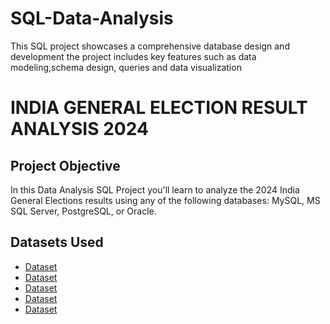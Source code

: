 # SQL-Data-Analysis
This SQL project showcases a comprehensive database design and development the project includes key features such as data modeling,schema design, queries and data visualization
# INDIA GENERAL ELECTION RESULT ANALYSIS 2024
## Project Objective
In this Data Analysis SQL Project you'll learn to analyze the 2024 India General Elections results using any of the following databases: MySQL, MS SQL Server, PostgreSQL, or Oracle.
## Datasets Used 
- <a href="https://github.com/Surya-Akhil/SQL-Data-Analysis-/blob/main/Constituencywise_details.csv">Dataset</a>
- <a href="https://github.com/Surya-Akhil/SQL-Data-Analysis-/blob/main/Partywise_results.csv">Dataset</a>
- <a href="https://github.com/Surya-Akhil/SQL-Data-Analysis-/blob/main/States.csv">Dataset</a>
- <a href="https://github.com/Surya-Akhil/SQL-Data-Analysis-/blob/main/constituencywise_results.csv">Dataset</a>
- <a href="https://github.com/Surya-Akhil/SQL-Data-Analysis-/blob/main/statewise_results.csv">Dataset</a>
